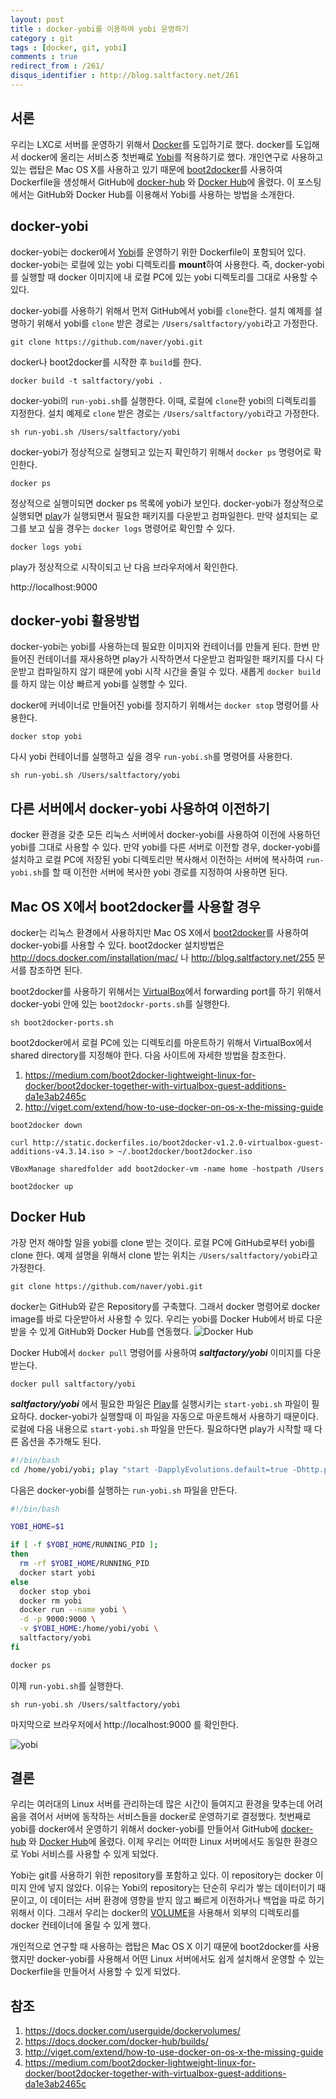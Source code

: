 ```yaml
---
layout: post
title : docker-yobi를 이용하여 yobi 운영하기
category : git
tags : [docker, git, yobi]
comments : true
redirect_from : /261/
disqus_identifier : http://blog.saltfactory.net/261
---
```


## 서론

우리는 LXC로 서버를 운영하기 위해서 [Docker](http://docker.com)를 도입하기로 했다. docker를 도입해서 docker에 올리는 서비스중 첫번째로 [Yobi](http://yobi.io)를 적용하기로 했다. 개인연구로 사용하고 있는 랩탑은 Mac OS X를 사용하고 있기 때문에 [boot2docker]()를 사용하여 Dockerfile을 생성해서 GitHub에 [docker-hub](https://github.com/saltfactory/docker-yobi) 와 [Docker Hub](https://registry.hub.docker.com/u/saltfactory/yobi/)에 올렸다. 이 포스팅에서는 GitHub와 Docker Hub를 이용해서 Yobi를 사용하는 방법을 소개한다.

<!--more-->

## docker-yobi

docker-yobi는 docker에서 [Yobi](http://yobi.io)를 운영하기 위한 Dockerfile이 포함되어 있다. docker-yobi는 로컬에 있는 yobi 디렉토리를 **mount**하여 사용한다. 즉, docker-yobi를 실행할 때 docker 이미지에 내 로컬 PC에 있는 yobi 디렉토리를 그대로 사용할 수 있다.

docker-yobi를 사용하기 위해서 먼저 GitHub에서 yobi를 `clone`한다. 설치 예제를 설명하기 위해서 yobi를 `clone` 받은 경로는 `/Users/saltfactory/yobi`라고 가정한다.

```
git clone https://github.com/naver/yobi.git
```

docker나 boot2docker를 시작한 후 `build`를 한다.

```
docker build -t saltfactory/yobi .
```

docker-yobi의 `run-yobi.sh`를 실행한다. 이때, 로컬에 `clone`한 yobi의 디렉토리를 지정한다. 설치 예제로 `clone` 받은 경로는 `/Users/saltfactory/yobi`라고 가정한다.

```
sh run-yobi.sh /Users/saltfactory/yobi
```

docker-yobi가 정상적으로 실행되고 있는지 확인하기 위해서 `docker ps` 명령어로 확인한다.

```
docker ps
```
정상적으로 실행이되면 docker ps 목록에 yobi가 보인다. docker-yobi가 정상적으로 실행되면 [play](https://www.playframework.com/)가 실행되면서 필요한 패키지를 다운받고 컴파일한다. 만약 설치되는 로그를 보고 싶을 경우는 `docker logs` 명령어로 확인할 수 있다.

```
docker logs yobi
```

play가 정상적으로 시작이되고 난 다음 브라우저에서 확인한다.

http://localhost:9000


## docker-yobi 활용방법

docker-yobi는 yobi를 사용하는데 필요한 이미지와 컨테이너를 만들게 된다. 한번 만들어진 컨테이너를 재사용하면 play가 시작하면서 다운받고 컴파일한 패키지를 다시 다운받고 컴파일하지 않기 때문에 yobi 시작 시간을 줄일 수 있다. 새롭게 `docker build`를 하지 않는 이상 빠르게 yobi를 실행할 수 있다.

docker에 커네이너로 만들어진 yobi를 정지하기 위해서는 `docker stop` 명령어를 사용한다.

```
docker stop yobi
```

다시 yobi 컨테이너를 실행하고 싶을 경우 `run-yobi.sh`를 명령어를 사용한다.

```
sh run-yobi.sh /Users/saltfactory/yobi
```

## 다른 서버에서 docker-yobi 사용하여 이전하기

docker 환경을 갖춘 모든 리눅스 서버에서 docker-yobi를 사용하여 이전에 사용하던 yobi를 그대로 사용할 수 있다. 만약 yobi를 다른 서버로 이전할 경우, docker-yobi를 설치하고 로컬 PC에 저장된 yobi 디렉토리만 복사해서 이전하는 서버에 복사하여 `run-yobi.sh`를 할 때 이전한 서버에 복사한 yobi 경로를 지정하여 사용하면 된다.


## Mac OS X에서 boot2docker를 사용할 경우

docker는 리눅스 환경에서 사용하지만 Mac OS X에서 [boot2docker](http://docs.docker.com/installation/mac/)를 사용하여 docker-yobi를 사용할 수 있다.
boot2docker 설치방법은 http://docs.docker.com/installation/mac/ 나 http://blog.saltfactory.net/255 문서를 참조하면 된다.

boot2docker를 사용하기 위해서는 [VirtualBox](https://www.virtualbox.org)에서 forwarding port를 하기 위해서 docker-yobi 안에 있는 `boot2dockr-ports.sh`를 실행한다.

```
sh boot2docker-ports.sh
```

boot2docker에서 로컬 PC에 있는 디렉토리를 마운트하기 위해서 VirtualBox에서 shared directory를 지정해야 한다. 다음 사이트에 자세한 방법을 참조한다.

  1. https://medium.com/boot2docker-lightweight-linux-for-docker/boot2docker-together-with-virtualbox-guest-additions-da1e3ab2465c
  2. http://viget.com/extend/how-to-use-docker-on-os-x-the-missing-guide

```
boot2docker down
```

```
curl http://static.dockerfiles.io/boot2docker-v1.2.0-virtualbox-guest-additions-v4.3.14.iso > ~/.boot2docker/boot2docker.iso
```

```
VBoxManage sharedfolder add boot2docker-vm -name home -hostpath /Users
```

```
boot2docker up
```

## Docker Hub

가장 먼저 해야할 일을 yobi를 clone 받는 것이다. 로컬 PC에 GitHub로부터 yobi를 clone 한다. 예제 설명을 위해서 clone 받는 위치는 `/Users/saltfactory/yobi`라고 가정한다.

```
git clone https://github.com/naver/yobi.git
```

docker는 GitHub와 같은 Repository를 구축했다. 그래서 docker 명령어로 docker image를 바로 다운받아서 사용할 수 있다. 우리는 yobi를 Docker Hub에서 바로 다운 받을 수 있게 GitHub와 Docker Hub를 연동했다.
![Docker Hub](https://hbn-blog-assets.s3.ap-northeast-2.amazonaws.com/ecc95243-82dc-41ac-ba32-18e8b53992dc)

Docker Hub에서 `docker pull` 명령어를 사용하여  ***saltfactory/yobi*** 이미지를 다운 받는다.

```
docker pull saltfactory/yobi
```

***saltfactory/yobi*** 에서 필요한 파일은  [Play](https://www.playframework.com/)를 실행시키는 `start-yobi.sh` 파일이 필요하다. docker-yobi가 실행할때 이 파일을 자동으로 마운트해서 사용하기 때문이다. 로컬에 다음 내용으로 `start-yobi.sh` 파일을 만든다. 필요하다면 play가 시작할 때 다른 옵션을 추가해도 된다.

```bash
#!/bin/bash
cd /home/yobi/yobi; play "start -DapplyEvolutions.default=true -Dhttp.port=9000"
```

다음은 docker-yobi를 실행하는 `run-yobi.sh` 파일을 만든다.

```bash
#!/bin/bash

YOBI_HOME=$1

if [ -f $YOBI_HOME/RUNNING_PID ];
then
  rm -rf $YOBI_HOME/RUNNING_PID
  docker start yobi
else
  docker stop yboi
  docker rm yobi
  docker run --name yobi \
  -d -p 9000:9000 \
  -v $YOBI_HOME:/home/yobi/yobi \
  saltfactory/yobi
fi

docker ps
```

이제 `run-yobi.sh`를 실행한다.

```
sh run-yobi.sh /Users/saltfactory/yobi
```
마지막으로 브라우저에서 http://localhost:9000 를 확인한다.

![yobi](https://hbn-blog-assets.s3.ap-northeast-2.amazonaws.com/35066d0d-0840-4d5b-9573-c1010ec914b3)

## 결론

우리는 여러대의 Linux 서버를 관리하는데 많은 시간이 들여지고 환경을 맞추는데 어려움을 겪어서 서버에 동작하는 서비스들을 docker로 운영하기로 결정했다. 첫번째로 yobi를 docker에서 운영하기 위해서 docker-yobi를 만들어서 GitHub에 [docker-hub](https://github.com/saltfactory/docker-yobi) 와 [Docker Hub](https://registry.hub.docker.com/u/saltfactory/yobi/)에 올렸다. 이제 우리는 어떠한 Linux 서버에서도 동일한 환경으로 Yobi 서비스를 사용할 수 있게 되었다.

Yobi는 git를 사용하기 위한 repository를 포함하고 있다. 이 repository는 docker 이미지 안에 넣지 않았다. 이유는 Yobi의 repository는 단순히 우리가 쌓는 데이터이기 때문이고, 이 데이터는 서버 환경에 영향을 받지 않고 빠르게 이전하거나 백업을 따로 하기 위해서 이다. 그래서 우리는 docker의 [VOLUME](https://docs.docker.com/userguide/dockervolumes/)을 사용해서 외부의 디렉토리를 docker 컨테이너에 올릴 수 있게 했다.

개인적으로 연구할 때 사용하는 랩탑은 Mac OS X 이기 때문에 boot2docker를 사용했지만 docker-yobi를 사용해서 어떤 Linux 서버에서도 쉽게 설치해서 운영할 수 있는 Dockerfile을 만들어서 사용할 수 있게 되었다.


## 참조

1. https://docs.docker.com/userguide/dockervolumes/
2. https://docs.docker.com/docker-hub/builds/
3. http://viget.com/extend/how-to-use-docker-on-os-x-the-missing-guide
4. https://medium.com/boot2docker-lightweight-linux-for-docker/boot2docker-together-with-virtualbox-guest-additions-da1e3ab2465c

